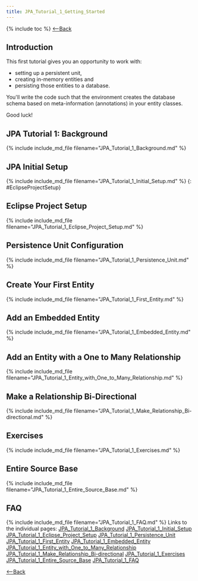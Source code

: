 ```yaml
---
title: JPA_Tutorial_1_Getting_Started
---
```

{% include toc %}
[<--Back](EJB_3_and_Java_Persistence_API)

## Introduction
This first tutorial gives you an opportunity to work with:
* setting up a persistent unit, 
* creating in-memory entities and 
* persisting those entities to a database. 

You'll write the code such that the environment creates the database schema based on meta-information (annotations) in your entity classes.

Good luck!
## JPA Tutorial 1: Background
{% include include_md_file filename="JPA_Tutorial_1_Background.md" %}
## JPA Initial Setup
{% include include_md_file filename="JPA_Tutorial_1_Initial_Setup.md" %}
{: #EclipseProjectSetup}
## Eclipse Project Setup
{% include include_md_file filename="JPA_Tutorial_1_Eclipse_Project_Setup.md" %}
## Persistence Unit Configuration
{% include include_md_file filename="JPA_Tutorial_1_Persistence_Unit.md" %}
## Create Your First Entity
{% include include_md_file filename="JPA_Tutorial_1_First_Entity.md" %}
## Add an Embedded Entity
{% include include_md_file filename="JPA_Tutorial_1_Embedded_Entity.md" %}
## Add an Entity with a One to Many Relationship
{% include include_md_file filename="JPA_Tutorial_1_Entity_with_One_to_Many_Relationship.md" %}
## Make a Relationship Bi-Directional
{% include include_md_file filename="JPA_Tutorial_1_Make_Relationship_Bi-directional.md" %}
## Exercises
{% include include_md_file filename="JPA_Tutorial_1_Exercises.md" %}
## Entire Source Base
{% include include_md_file filename="JPA_Tutorial_1_Entire_Source_Base.md" %}
## FAQ
{% include include_md_file filename="JPA_Tutorial_1_FAQ.md" %}
Links to the individual pages:
[JPA_Tutorial_1_Background](JPA_Tutorial_1_Background)
[JPA_Tutorial_1_Initial_Setup](JPA_Tutorial_1_Initial_Setup)
[JPA_Tutorial_1_Eclipse_Project_Setup](JPA_Tutorial_1_Eclipse_Project_Setup)
[JPA_Tutorial_1_Persistence_Unit](JPA_Tutorial_1_Persistence_Unit)
[JPA_Tutorial_1_First_Entity](JPA_Tutorial_1_First_Entity)
[JPA_Tutorial_1_Embedded_Entity](JPA_Tutorial_1_Embedded_Entity)
[JPA_Tutorial_1_Entity_with_One_to_Many_Relationship](JPA_Tutorial_1_Entity_with_One_to_Many_Relationship)
[JPA_Tutorial_1_Make_Relationship_Bi-directional](JPA_Tutorial_1_Make_Relationship_Bi-directional)
[JPA_Tutorial_1_Exercises](JPA_Tutorial_1_Exercises)
[JPA_Tutorial_1_Entire_Source_Base](JPA_Tutorial_1_Entire_Source_Base)
[JPA_Tutorial_1_FAQ](JPA_Tutorial_1_FAQ)

[<--Back](EJB_3_and_Java_Persistence_API)
